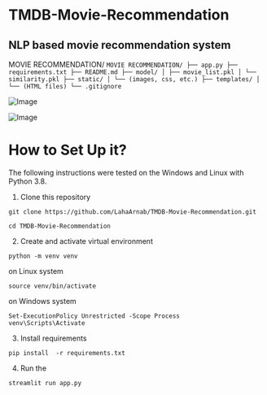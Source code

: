 # TMDB-Movie-Recommendation

## NLP based movie recommendation system

MOVIE RECOMMENDATION/
```MOVIE RECOMMENDATION/ ├── app.py ├── requirements.txt ├── README.md ├── model/ │ ├── movie_list.pkl │ └── similarity.pkl ├── static/ │ └── (images, css, etc.) ├── templates/ │ └── (HTML files) └── .gitignore```

![Image](https://github.com/user-attachments/assets/03ceb4c1-fa34-49b2-93a9-584d689714e7)

![Image](https://github.com/user-attachments/assets/03df19ea-9112-4c0e-83ed-823fc9656664)



# How to Set Up it?

The following instructions were tested on the Windows and Linux with Python 3.8.

1. Clone this repository

```
git clone https://github.com/LahaArnab/TMDB-Movie-Recommendation.git
```
```
cd TMDB-Movie-Recommendation
```

2. Create and activate virtual environment 

```
python -m venv venv
```
on Linux system
```
source venv/bin/activate
```
on Windows system
```
Set-ExecutionPolicy Unrestricted -Scope Process
venv\Scripts\Activate      
```
3. Install requirements

```
pip install  -r requirements.txt
```

4. Run the 
```
streamlit run app.py    

```


